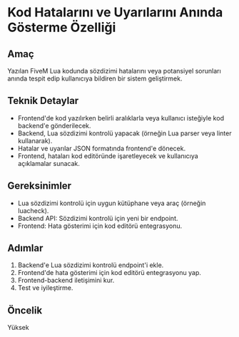 # Kod Hatalarını ve Uyarılarını Anında Gösterme Özelliği

## Amaç
Yazılan FiveM Lua kodunda sözdizimi hatalarını veya potansiyel sorunları anında tespit edip kullanıcıya bildiren bir sistem geliştirmek.

## Teknik Detaylar
- Frontend'de kod yazılırken belirli aralıklarla veya kullanıcı isteğiyle kod backend'e gönderilecek.
- Backend, Lua sözdizimi kontrolü yapacak (örneğin Lua parser veya linter kullanarak).
- Hatalar ve uyarılar JSON formatında frontend'e dönecek.
- Frontend, hataları kod editöründe işaretleyecek ve kullanıcıya açıklamalar sunacak.

## Gereksinimler
- Lua sözdizimi kontrolü için uygun kütüphane veya araç (örneğin luacheck).
- Backend API: Sözdizimi kontrolü için yeni bir endpoint.
- Frontend: Hata gösterimi için kod editörü entegrasyonu.

## Adımlar
1. Backend'e Lua sözdizimi kontrolü endpoint'i ekle.
2. Frontend'de hata gösterimi için kod editörü entegrasyonu yap.
3. Frontend-backend iletişimini kur.
4. Test ve iyileştirme.

## Öncelik
Yüksek
